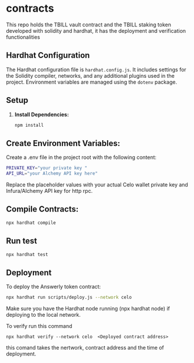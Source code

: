 # contracts
This repo holds the TBILL vault contract and the TBILL staking token developed with solidity and hardhat, it has the deployment and verification functionalities



## Hardhat Configuration

The Hardhat configuration file is `hardhat.config.js`. It includes settings for the Solidity compiler, networks, and any additional plugins used in the project. Environment variables are managed using the `dotenv` package.

## Setup

1. **Install Dependencies:**

   ``` bash
   npm install

   ```

## Create Environment Variables:

Create a .env file in the project root with the following content:

```bash
PRIVATE_KEY="your private key "
API_URL="your Alchemy API key here"
```
Replace the placeholder values with your actual Celo wallet private key and Infura/Alchemy API key for http rpc.

## Compile Contracts:

```bash
npx hardhat compile
```

## Run test

```bash
npx hardhat test
```

## Deployment
To deploy the Answerly token contract:

```bash
npx hardhat run scripts/deploy.js --network celo
```
Make sure you have the Hardhat node running (npx hardhat node) if deploying to the local network.

To verify run this command

```shell
npx hardhat verify --network celo  <Deployed contract address>
```

this comand takes the nertwork, contract address and the time of deployment.
